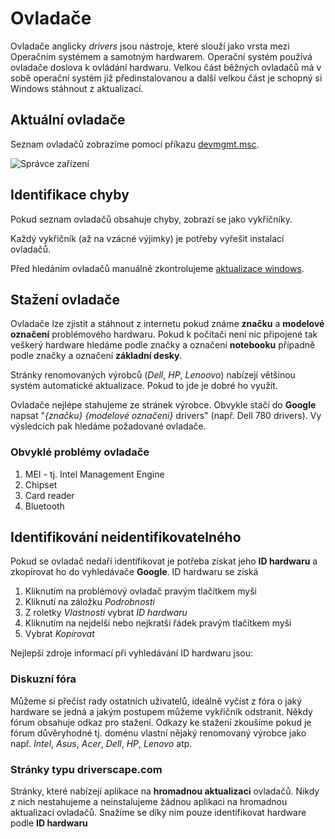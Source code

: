 # Ovladače
Ovladače anglicky *drivers* jsou nástroje, které slouží jako vrsta mezi Operačním systémem a samotným hardwarem.
Operační systém používá ovladače doslova k ovládání hardwaru. Velkou část běžných ovladačů má v sobě operační systém již předinstalovanou a další velkou část je schopný si Windows stáhnout z aktualizací.

## Aktuální ovladače
Seznam ovladačů zobrazíme pomocí příkazu [devmgmt.msc](/service/win/cmd).

![Správce zařízení](/service/win/img/devmgmt.png)

## Identifikace chyby
Pokud seznam ovladačů obsahuje chyby, zobrazí se jako vykříčníky. 

Každý vykřičník (až na vzácné výjimky) je potřeby vyřešit instalací ovladačů.

Před hledáním ovladačů manuálně zkontrolujeme [aktualizace windows](/service/win/cmd).

## Stažení ovladače
Ovladače lze zjistit a stáhnout z internetu pokud známe **značku** a **modelové označení** problémového hardwaru. Pokud k počítači není nic připojené tak veškerý hardware hledáme podle značky a označení **notebooku** případně podle značky a označení **základní desky**.

Stránky renomovaných výrobců (*Dell*, *HP*, *Lenoovo*) nabízejí většinou systém automatické aktualizace. Pokud to jde je dobré ho využít.

Ovladače nejlépe stahujeme ze stránek výrobce. Obvykle stačí do **Google** napsat "*{značku}* *{modelové označení}* drivers" (např. Dell 780 drivers). Vy výsledcích pak hledáme požadované ovladače.

### Obvyklé problémy ovladače
1. MEI - tj. Intel Management Engine
1. Chipset
1. Card reader
1. Bluetooth

## Identifikování neidentifikovatelného
Pokud se ovladač nedaří identifikovat je potřeba získat jeho **ID hardwaru** a zkopírovat ho do vyhledávače **Google**. ID hardwaru se získá

1. Kliknutím na problémový ovladač pravým tlačítkem myši
1. Kliknutí na záložku *Podrobnosti*
1. Z roletky *Vlastnosti* vybrat *ID hardwaru*
1. Kliknutím na nejdelší nebo nejkratší řádek pravým tlačítkem myši
1. Vybrat *Kopírovat*

Nejlepší zdroje informací při vyhledávání ID hardwaru jsou:

### Diskuzní fóra
Můžeme si přečíst rady ostatních uživatelů, ideálně vyčíst z fóra o jaký hardware se jedná a jakým postupem můžeme vykřičník odstranit. Někdy fórum obsahuje odkaz pro stažení. Odkazy ke stažení zkoušíme pokud je fórum důvěryhodné tj. doménu vlastní nějaký renomovaný výrobce jako např. *Intel*, *Asus*, *Acer*, *Dell*, *HP*, *Lenovo* atp.

### Stránky typu driverscape.com
Stránky, které nabízejí aplikace na **hromadnou aktualizaci** ovladačů. Nikdy z nich nestahujeme a neinstalujeme žádnou aplikaci na hromadnou aktualizaci ovladačů. Snažíme se díky nim pouze identifikovat hardware podle **ID hardwaru**
